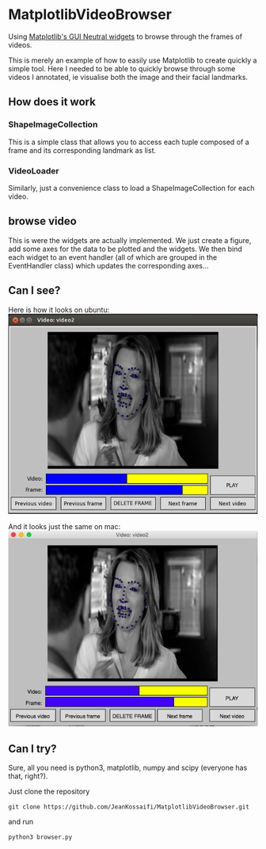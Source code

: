 # MatplotlibVideoBrowser
Using [Matplotlib's GUI Neutral widgets](http://matplotlib.org/api/widgets_api.html) to browse through the frames of videos.

This is merely an example of how to easily use Matplotlib to create quickly a simple tool.
Here I needed to be able to quickly browse through some videos I annotated, ie visualise both the image and their facial landmarks.

## How does it work

### ShapeImageCollection
This is a simple class that allows you to access each tuple composed of a frame and its corresponding landmark as list.

### VideoLoader
Similarly, just a convenience class to load a ShapeImageCollection for each video.

## browse video
This is were the widgets are actually implemented.
We just create a figure, add some axes for the data to be plotted and the widgets.
We then bind each widget to an event handler (all of which are grouped in the EventHandler class) which updates the corresponding axes...


## Can I see?
Here is how it looks on ubuntu:
![alt text](https://github.com/JeanKossaifi/MatplotlibVideoBrowser/raw/master/images/ubuntu_screenshot.png "Screenshot ubuntu")

And it looks just the same on mac:
![alt text](https://github.com/JeanKossaifi/MatplotlibVideoBrowser/raw/master/images/mac_screenshot.png "Screenshot mac")

## Can I try?
Sure, all you need is python3, matplotlib, numpy and scipy (everyone has that, right?).

Just clone the repository
```
git clone https://github.com/JeanKossaifi/MatplotlibVideoBrowser.git 
```

and run 
```
python3 browser.py
```
